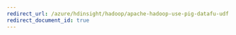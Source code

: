 ```yaml
---
redirect_url: /azure/hdinsight/hadoop/apache-hadoop-use-pig-datafu-udf
redirect_document_id: true
---
```

